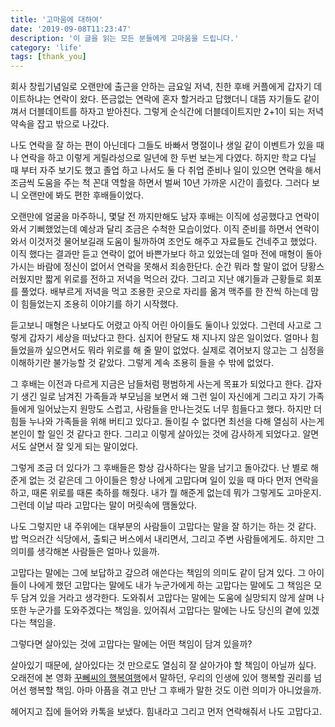 ```yaml
---
title: '고마움에 대하여'
date: '2019-09-08T11:23:47'
description: '이 글을 읽는 모든 분들에게 고마움을 드립니다.'
category: 'life'
tags: [thank_you]
---
```


회사 창립기념일로 오랜만에 출근을 안하는 금요일 저녁, 친한 후배 커플에게 갑자기 데이트하냐는 연락이 왔다. 뜬금없는 연락에 혼자 할거라고 답했더니 대뜸 자기들도 같이 껴서 더블데이트를 하자고 받아친다. 그렇게 순식간에 더블데이트지만 2+1이 되는 저녁 약속을 잡고 밖으로 나갔다.

나도 연락을 잘 하는 편이 아닌데다 그들도 바빠서 명절이나 생일 같이 이벤트가 있을 때나 연락을 하고 이렇게 게릴라성으로 일년에 한 두번 보는게 다였다. 하지만 학교 다닐 때 부터 자주 보기도 했고 졸업 하고 나서도 둘 다 취업 준비나 일이 있으면 연락을 해서 조금씩 도움을 주는 척 꼰대 역할을 하면서 벌써 10년 가까운 시간이 흘렀다. 그러다 보니 오랜만에 봐도 편한 후배들이었다.

오랜만에 얼굴을 마주하니, 몇달 전 까지만해도 남자 후배는 이직에 성공했다고 연락이 와서 기뻐했었는데 예상과 달리 조금은 수척한 모습이었다. 이직 준비를 하면서 연락이와서 이것저것 물어보길래 도움이 될까하여 조언도 해주고 자료들도 건네주고 했었다. 이직 했다는 결과만 듣고 연락이 없어 바쁜가보다 하고 있었는데 얼마 전에 매형이 돌아가시는 바람에 정신이 없어서 연락을 못해서 죄송한단다. 순간 뭐라 할 말이 없어 당황스러웠지만 짧게 위로를 전하고 저녁을 먹으러 갔다.
그리고 지난 얘기들과 근황들로 회포를 풀었다. 배부르게 저녁을 먹고 조용한 곳으로 자리를 옮겨 맥주를 한 잔씩 하는데 맘이 힘들었는지 조용히 이야기를 하기 시작했다.

듣고보니 매형은 나보다도 어렸고 아직 어린 아이들도 둘이나 있었다. 그런데 사고로 그렇게 갑자기 세상을 떠났다고 한다. 심지어 한달도 채 지나지 않은 일이었다. 얼마나 힘들었을까 싶으면서도 뭐라 위로를 해 줄 말이 없었다. 실제로 겪어보지 않고는 그 심정을 이해하기란 불가능할 것 같았다. 그렇게 계속 조용히 들을 수 밖에 없었다.

그 후배는 이전과 다르게 지금은 남들처럼 평범하게 사는게 목표가 되었다고 한다. 갑자기 생긴 일로 남겨진 가족들과 부모님을 보면서 왜 그런 일이 자신에게 그리고 자기 가족들에게 일어났는지 원망도 스럽고, 사람들을 만나는것도 너무 힘들다고 했다. 하지만 더 힘들 누나와 가족들을 위해 버티고 있다고. 돌이킬 수 없다면 최선을 다해 열심히 사는게 본인이 할 일인 것 같다고 한다. 그리고 이렇게 살아있는 것에 감사하게 되었다고. 알면서도 살면서 잘 잊게 되는 말이었다.

그렇게 조금 더 있다가 그 후배들은 항상 감사하다는 말을 남기고 돌아갔다. 난 별로 해준게 없는 것 같은데 그 아이들은 항상 나에게 고맙다며 일이 있을 때 마다 먼저 연락을 하고, 때론 위로를 때론 축하를 해줬다. 내가 뭘 해준게 없는데 뭐가 그렇게도 고마운지. 그런데 이날 따라 고맙다는 말이 머릿속에 맴돌았다.

나도 그렇지만 내 주위에는 대부분의 사람들이 고맙다는 말을 잘 하기는 하는 것 같다. 밥 먹으러간 식당에서, 출퇴근 버스에서 내리면서, 그리고 주변 사람들에게도. 하지만 그 의미를 생각해본 사람들은 얼마나 있을까.

고맙다는 말에는 그에 보답하고 갚으려 애쓴다는 책임의 의미도 같이 담겨 있다. 그 아이들이 나에게 했던 고맙다는 말에도 내가 누군가에게 하는 고맙다는 말에도 그 책임은 모두 담겨 있을 거라고 생각한다. 도와줘서 고맙다는 말에는 도움에 실망되지 않게 살며 나 또한 누군가를 도와주겠다는 책임을. 있어줘서 고맙다는 말에는 나도 당신의 곁에 있겠다는 책임을.

그렇다면 살아있는 것에 고맙다는 말에는 어떤 책임이 담겨 있을까?

살아있기 때문에, 살아있다는 것 만으로도 열심히 잘 살아가야 할 책임이 아닐까 싶다. 오래전에 본 영화 [꾸뻬씨의 행복여행](https://page.kakao.com/home?seriesId=50704845)에서 말하던, 우리의 인생에 있어 행복할 권리를 넘어선 행복할 책임. 아마 아픔을 겪고 만난 그 후배가 말한 것도 이런 의미가 아니었을까.

헤어지고 집에 들어와 카톡을 보냈다. 힘내라고 그리고 먼저 연락해줘서 나도 고맙다고.

